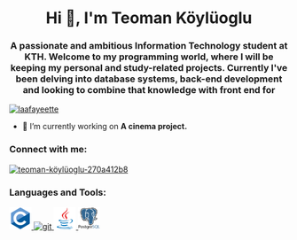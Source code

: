 <h1 align="center">Hi 👋, I'm Teoman Köylüoglu</h1>
<h3 align="center">A passionate and ambitious Information Technology student at KTH. Welcome to my programming world, where I will be keeping my personal and study-related projects. Currently I've been delving into database systems, back-end development and looking to combine that knowledge with front end for</h3>

<p align="left"> <a href="https://github.com/ryo-ma/github-profile-trophy"><img src="https://github-profile-trophy.vercel.app/?username=laafayeette" alt="laafayeette" /></a> </p>

- 🔭 I’m currently working on **A cinema project.**

<h3 align="left">Connect with me:</h3>
<p align="left">
<a href="https://linkedin.com/in/teoman-köylüoglu-270a412b8" target="blank"><img align="center" src="https://raw.githubusercontent.com/rahuldkjain/github-profile-readme-generator/master/src/images/icons/Social/linked-in-alt.svg" alt="teoman-köylüoglu-270a412b8" height="30" width="40" /></a>
</p>

<h3 align="left">Languages and Tools:</h3>
<p align="left"> <a href="https://www.cprogramming.com/" target="_blank" rel="noreferrer"> <img src="https://raw.githubusercontent.com/devicons/devicon/master/icons/c/c-original.svg" alt="c" width="40" height="40"/> </a> <a href="https://git-scm.com/" target="_blank" rel="noreferrer"> <img src="https://www.vectorlogo.zone/logos/git-scm/git-scm-icon.svg" alt="git" width="40" height="40"/> </a> <a href="https://www.java.com" target="_blank" rel="noreferrer"> <img src="https://raw.githubusercontent.com/devicons/devicon/master/icons/java/java-original.svg" alt="java" width="40" height="40"/> </a> <a href="https://www.postgresql.org" target="_blank" rel="noreferrer"> <img src="https://raw.githubusercontent.com/devicons/devicon/master/icons/postgresql/postgresql-original-wordmark.svg" alt="postgresql" width="40" height="40"/> </a> </p>
